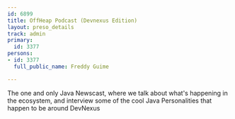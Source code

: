 ```yaml
---
id: 6899
title: OffHeap Podcast (Devnexus Edition)
layout: preso_details
track: admin
primary:
  id: 3377
persons:
- id: 3377
  full_public_name: Freddy Guime

---
```

The one and only Java Newscast, where we talk about what's happening in the ecosystem, and interview some of the cool Java Personalities that happen to be around DevNexus